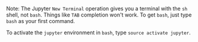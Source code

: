 Note: The Jupyter `New Terminal` operation gives you a terminal with the `sh` shell, not `bash`. Things like `TAB`
completion won't work. To get `bash`, just type `bash` as your first command.

To activate the `jupyter` environment in `bash`, type `source activate jupyter`.
